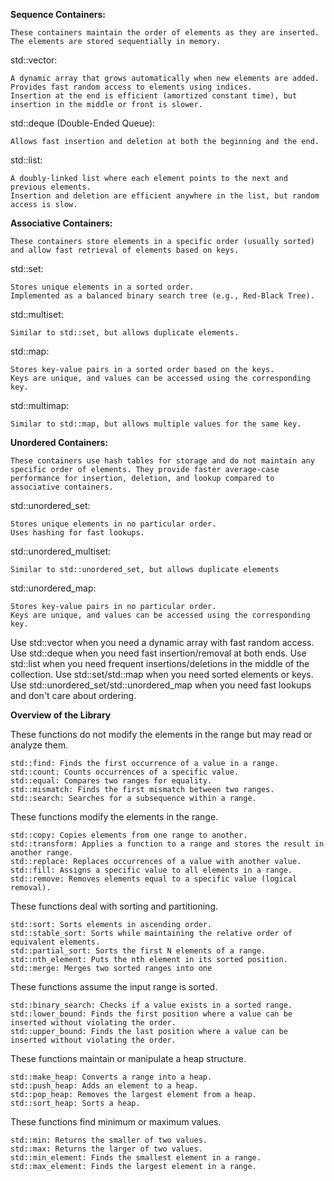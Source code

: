 **Sequence Containers:**

    These containers maintain the order of elements as they are inserted. The elements are stored sequentially in memory. 

std::vector: 

    A dynamic array that grows automatically when new elements are added.
    Provides fast random access to elements using indices.
    Insertion at the end is efficient (amortized constant time), but insertion in the middle or front is slower.

std::deque (Double-Ended Queue): 

    Allows fast insertion and deletion at both the beginning and the end.

std::list: 

    A doubly-linked list where each element points to the next and previous elements.
    Insertion and deletion are efficient anywhere in the list, but random access is slow.


**Associative Containers:**

    These containers store elements in a specific order (usually sorted) and allow fast retrieval of elements based on keys.

std::set: 

    Stores unique elements in a sorted order.
    Implemented as a balanced binary search tree (e.g., Red-Black Tree).

std::multiset: 

    Similar to std::set, but allows duplicate elements.

std::map: 

    Stores key-value pairs in a sorted order based on the keys.
    Keys are unique, and values can be accessed using the corresponding key.

std::multimap: 

    Similar to std::map, but allows multiple values for the same key.


**Unordered Containers:**

    These containers use hash tables for storage and do not maintain any specific order of elements. They provide faster average-case performance for insertion, deletion, and lookup compared to associative containers.

std::unordered_set: 

    Stores unique elements in no particular order.
    Uses hashing for fast lookups.

std::unordered_multiset: 

    Similar to std::unordered_set, but allows duplicate elements

std::unordered_map: 

    Stores key-value pairs in no particular order.
    Keys are unique, and values can be accessed using the corresponding key.


Use std::vector when you need a dynamic array with fast random access.
Use std::deque when you need fast insertion/removal at both ends.
Use std::list when you need frequent insertions/deletions in the middle of the collection.
Use std::set/std::map when you need sorted elements or keys.
Use std::unordered_set/std::unordered_map when you need fast lookups and don't care about ordering.



**Overview of the <algorithm> Library**

These functions do not modify the elements in the range but may read or analyze them. 

    std::find: Finds the first occurrence of a value in a range.
    std::count: Counts occurrences of a specific value.
    std::equal: Compares two ranges for equality.
    std::mismatch: Finds the first mismatch between two ranges.
    std::search: Searches for a subsequence within a range.
     
These functions modify the elements in the range. 

    std::copy: Copies elements from one range to another.
    std::transform: Applies a function to a range and stores the result in another range.
    std::replace: Replaces occurrences of a value with another value.
    std::fill: Assigns a specific value to all elements in a range.
    std::remove: Removes elements equal to a specific value (logical removal).
     
These functions deal with sorting and partitioning. 

    std::sort: Sorts elements in ascending order.
    std::stable_sort: Sorts while maintaining the relative order of equivalent elements.
    std::partial_sort: Sorts the first N elements of a range.
    std::nth_element: Puts the nth element in its sorted position.
    std::merge: Merges two sorted ranges into one

These functions assume the input range is sorted. 

    std::binary_search: Checks if a value exists in a sorted range.
    std::lower_bound: Finds the first position where a value can be inserted without violating the order.
    std::upper_bound: Finds the last position where a value can be inserted without violating the order.
     

These functions maintain or manipulate a heap structure. 

    std::make_heap: Converts a range into a heap.
    std::push_heap: Adds an element to a heap.
    std::pop_heap: Removes the largest element from a heap.
    std::sort_heap: Sorts a heap.
     
These functions find minimum or maximum values. 

    std::min: Returns the smaller of two values.
    std::max: Returns the larger of two values.
    std::min_element: Finds the smallest element in a range.
    std::max_element: Finds the largest element in a range.
     